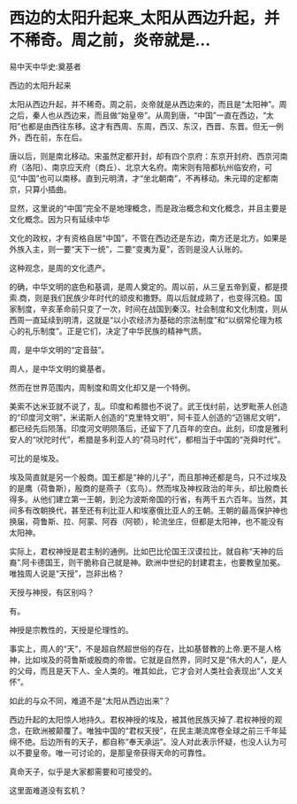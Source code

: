 # 西边的太阳升起来_太阳从西边升起，并不稀奇。周之前，炎帝就是...

易中天中华史:奠基者

西边的太阳升起来

太阳从西边升起，并不稀奇。周之前，炎帝就是从西边来的，而且是“太阳神”。周之后，秦人也从西边来，而且做“始皇帝”。从周到唐，“中国”一直在西边，“太阳”也都是由西往东移。这才有西周、东周，西汉、东汉，西晋、东晋。但无一例外，西在前，东在后。

唐以后，则是南北移动。宋虽然定都开封，却有四个京府：东京开封府、西京河南府（洛阳）、南京应天府（商丘）、北京大名府。南宋则有陪都杭州临安府，可见“中国”也可以南移。直到元明清，才“坐北朝南”，不再移动。朱元璋的定都南京，只算小插曲。

显然，这里说的“中国”完全不是地理概念，而是政治概念和文化概念，并且主要是文化概念。因为只有延续中华

文化的政权，才有资格自居“中国”，不管在西边还是东边，南方还是北方。如果是外族入主，则一要“天下一统”，二要“变夷为夏”，否则是没人认账的。

这种观念，是周的文化遗产。

的确，中华文明的底色和基调，是周人奠定的。周以前，从三皇五帝到夏，都是摸索.商，则是我们民族少年时代的顽皮和撒野。周以后就成熟了，也变得沉稳。国家制度，辛亥革命前只变了一次，时间在战国到秦汉。社会制度和文化制度，则从西周一直延续到明清，这就是“以小农经济为基础的宗法制度”和“以纲常伦理为核心的礼乐制度”。正是它们，决定了中华民族的精神气质。

周，是中华文明的“定音鼓”。

周人，是中华文明的奠基者。

然而在世界范围内，周制度和周文化却又是一个特例。

美索不达米亚就不说了，乱。印度和希腊也不说了。武王伐纣前，达罗毗荼人创造的“印度河文明”，米诺斯人创造的“克里特文明”，阿卡亚人创造的“迈锡尼文明”，都已经先后陨落。印度河文明陨落后，还留下了几百年的空白。此刻，印度是雅利安人的“吠陀时代”，希腊是多利亚人的“荷马时代”，都相当于中国的“尧舜时代”。

可比的是埃及。

埃及简直就是另一个殷商。国王都是“神的儿子”，而且那神还都是鸟，只不过埃及的是鹰（荷鲁斯），殷商的是燕子（玄鸟）。然而埃及神权政治的年头，却比殷商长得多。从他们建立第一王朝，到沦为波斯帝国的行省，有两千五六百年。当然，其间多有改朝换代，甚至还有利比亚人和埃塞俄比亚人的王朝。王朝的最高保护神也换届，荷鲁斯、拉、阿蒙、阿吞（阿顿），轮流坐庄，但都是太阳神，也不能没有太阳神。

实际上，君权神授是君主制的通例。比如巴比伦国王汉谟拉比，就自称“天神的后裔”.阿卡德国王，则干脆称自己就是神。欧洲中世纪的封建君主，也要教皇加冕。唯独周人说是“天授”，岂非出格？

天授与神授，有区别吗？

有。

神授是宗教性的，天授是伦理性的。

事实上，周人的“天”，不是超自然超世俗的存在，比如基督教的上帝.更不是人格神，比如埃及的荷鲁斯或殷商的帝喾。它就是自然界，同时又是“伟大的人”，是人的父母，而且是天下人、全人类的。唯其如此，它才会对人类社会表现出“人文关怀”。

如此的与众不同，难道不是“太阳从西边出来”？

西边升起的太阳惊人地持久。君权神授的埃及，被其他民族灭掉了.君权神授的观念，在欧洲被颠覆了。唯独中国的“君权天授”，在民主潮流席卷全球之前三千年延绵不绝。后边所有的天子，都自称“奉天承运”。没人对此表示怀疑，也没人认为可以不要皇帝。唯一可讨论的，是那皇帝获得天命的可靠性。

真命天子，似乎是大家都需要和可接受的。

这里面难道没有玄机？